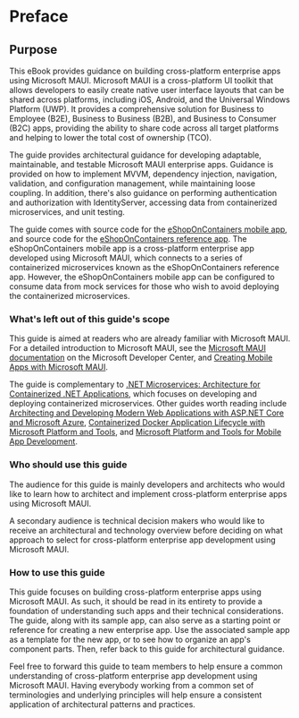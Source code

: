 # Preface

## Purpose

This eBook provides guidance on building cross-platform enterprise apps using Microsoft MAUI. Microsoft MAUI is a cross-platform UI toolkit that allows developers to easily create native user interface layouts that can be shared across platforms, including iOS, Android, and the Universal Windows Platform (UWP). It provides a comprehensive solution for Business to Employee (B2E), Business to Business (B2B), and Business to Consumer (B2C) apps, providing the ability to share code across all target platforms and helping to lower the total cost of ownership (TCO).

The guide provides architectural guidance for developing adaptable, maintainable, and testable Microsoft MAUI enterprise apps. Guidance is provided on how to implement MVVM, dependency injection, navigation, validation, and configuration management, while maintaining loose coupling. In addition, there's also guidance on performing authentication and authorization with IdentityServer, accessing data from containerized microservices, and unit testing.

The guide comes with source code for the [eShopOnContainers mobile app](https://github.com/dotnet-architecture/eShopOnContainers/tree/master/src/Mobile), and source code for the [eShopOnContainers reference app](https://github.com/dotnet-architecture/eShopOnContainers). The eShopOnContainers mobile app is a cross-platform enterprise app developed using Microsoft MAUI, which connects to a series of containerized microservices known as the eShopOnContainers reference app. However, the eShopOnContainers mobile app can be configured to consume data from mock services for those who wish to avoid deploying the containerized microservices.

### What's left out of this guide's scope

This guide is aimed at readers who are already familiar with Microsoft MAUI. For a detailed introduction to Microsoft MAUI, see the [Microsoft MAUI documentation](https://developer.xamarin.com/guides/microsoft-maui/) on the Microsoft Developer Center, and [Creating Mobile Apps with Microsoft MAUI](https://aka.ms/xamebook).

The guide is complementary to [.NET Microservices: Architecture for Containerized .NET Applications](https://aka.ms/microservicesebook), which focuses on developing and deploying containerized microservices. Other guides worth reading include [Architecting and Developing Modern Web Applications with ASP.NET Core and Microsoft Azure](http://aka.ms/WebAppEbook), [Containerized Docker Application Lifecycle with Microsoft Platform and Tools](http://aka.ms/dockerlifecycleebook), and [Microsoft Platform and Tools for Mobile App Development](http://aka.ms/MobAppDev/StndPDF).

### Who should use this guide

The audience for this guide is mainly developers and architects who would like to learn how to architect and implement cross-platform enterprise apps using Microsoft MAUI.

A secondary audience is technical decision makers who would like to receive an architectural and technology overview before deciding on what approach to select for cross-platform enterprise app development using Microsoft MAUI.

### How to use this guide

This guide focuses on building cross-platform enterprise apps using Microsoft MAUI. As such, it should be read in its entirety to provide a foundation of understanding such apps and their technical considerations. The guide, along with its sample app, can also serve as a starting point or reference for creating a new enterprise app. Use the associated sample app as a template for the new app, or to see how to organize an app's component parts. Then, refer back to this guide for architectural guidance.

Feel free to forward this guide to team members to help ensure a common understanding of cross-platform enterprise app development using Microsoft MAUI. Having everybody working from a common set of terminologies and underlying principles will help ensure a consistent application of architectural patterns and practices.